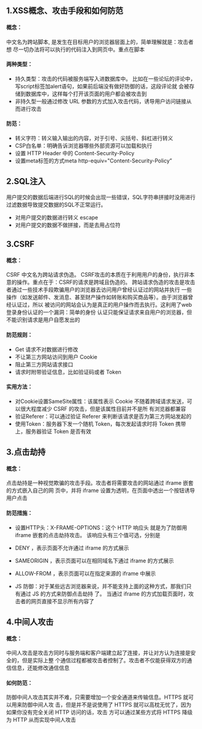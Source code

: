 ## 1.XSS概念、攻击手段和如何防范
#### 概念：
中文名为跨站脚本, 是发生在目标用户的浏览器层面上的，简单理解就是：攻击者想 尽一切办法将可以执行的代码注入到网页中。重点在脚本

#### 两种类型：
- 持久类型：攻击的代码被服务端写入进数据库中。 比如在一些论坛的评论中，写script标签加alert语句，如果前后端没有做好防御的话，这段评论就 会被存储到数据库中，这样每个打开该页面的用户都会被攻击到
- 非持久型一般通过修改 URL 参数的方式加入攻击代码，诱导用户访问链接从而进行攻击

#### 防范：
- 转义字符：转义输入输出的内容，对于引号、尖括号、斜杠进行转义
- CSP白名单：明确告诉浏览器哪些外部资源可以加载和执行
- 设置 HTTP Header 中的 Content-Security-Policy
- 设置meta标签的方式meta http-equiv="Content-Security-Policy”

## 2.SQL注入
用户提交的数据后端进行SQL的时候会出现一些错误，SQL字符串拼接时没用进行过滤数据导致提交数据的SQL不正常运行。

- 对用户提交的数据进行转义 escape
- 对用户提交的数据不做拼接，而是去用占位符

## 3.CSRF 
#### 概念：
CSRF 中文名为跨站请求伪造。 CSRF攻击的本质在于利用用户的身份，执行非本意的操作。重点在于：CSRF的请求是跨域且伪造的。 跨站请求伪造的攻击是攻击者通过一些技术手段欺骗用户的浏览器去访问用户曾经认证过的网站并执行 一些操作（如发送邮件、发消息、甚至财产操作如转账和购买商品等）。由于浏览器曾经认证过，所以 被访问的网站会认为是真正的用户操作而去执行。这利用了web登录身份认证的一个漏洞：简单的身份 认证只能保证请求来自用户的浏览器，但不能识别请求是用户自愿发出的
	
#### 防范规则：
- Get 请求不对数据进行修改
- 不让第三方网站访问到用户 Cookie
- 阻止第三方网站请求接口
- 请求时附带验证信息，比如验证码或者 Token

#### 实用方法：
- 对Cookie设置SameSite属性：该属性表示 Cookie 不随着跨域请求发送，可以很大程度减少 CSRF 的攻击，但是该属性目前并不是所 有浏览器都兼容
- 验证Referer：可以通过验证 Referer 来判断该请求是否为第三方网站发起的
- 使用Token：服务器下发一个随机 Token，每次发起请求时将 Token 携带上，服务器验证 Token 是否有效

## 3.点击劫持
#### 概念：
点击劫持是一种视觉欺骗的攻击手段。攻击者将需要攻击的网站通过 iframe 嵌套的方式嵌入自己的网 页中，并将 iframe 设置为透明，在页面中透出一个按钮诱导用户点击
	
#### 防范措施：
- 设置HTTP头：X-FRAME-OPTIONS：这个 HTTP 响应头 就是为了防御用iframe 嵌套的点击劫持攻击。 该响应头有三个值可选，分别是 
- DENY ，表示页面不允许通过 iframe 的方式展示
- SAMEORIGIN ，表示页面可以在相同域名下通过 iframe 的方式展示
- ALLOW-FROM ，表示页面可以在指定来源的 iframe 中展示

- JS 防御：对于某些远古浏览器来说，并不能支持上面的这种方式，那我们只有通过 JS 的方式来防御点击劫持 了。 当通过 iframe 的方式加载页面时，攻击者的网页直接不显示所有内容了

## 4.中间人攻击
#### 概念：
中间人攻击是攻击方同时与服务端和客户端建立起了连接，并让对方认为连接是安全的，但是实际上整 个通信过程都被攻击者控制了。攻击者不仅能获得双方的通信信息，还能修改通信信息
	
#### 如何防范：
防御中间人攻击其实并不难，只需要增加一个安全通道来传输信息。HTTPS 就可以用来防御中间人攻 击，但是并不是说使用了 HTTPS 就可以高枕无忧了，因为如果你没有完全关闭 HTTP 访问的话，攻击 方可以通过某些方式将 HTTPS 降级为 HTTP 从而实现中间人攻击



